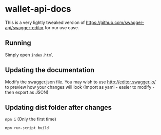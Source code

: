 # wallet-api-docs
This is a very lightly tweaked version of https://github.com/swagger-api/swagger-editor for our use case.

## Running

Simply open `index.html`

## Updating the documentation

Modify the swagger.json file. You may wish to use http://editor.swagger.io/ to preview how your changes will look (Import as yaml - easier to modify - then export as JSON)

## Updating dist folder after changes

`npm i` (Only the first time)

`npm run-script build`
